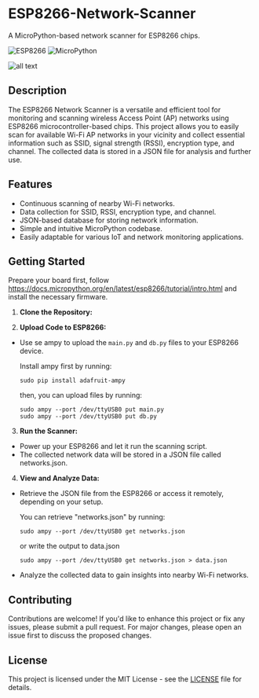 # ESP8266-Network-Scanner
A MicroPython-based network scanner for ESP8266 chips.

![ESP8266](https://img.shields.io/badge/Platform-ESP8266-blue)
![MicroPython](https://img.shields.io/badge/Language-MicroPython-green)

![all text](https://imgur.com/josUjbU)

## Description

The ESP8266 Network Scanner is a versatile and efficient tool for monitoring and scanning wireless Access Point (AP) networks using ESP8266 microcontroller-based chips. This project allows you to easily scan for available Wi-Fi AP networks in your vicinity and collect essential information such as SSID, signal strength (RSSI), encryption type, and channel. The collected data is stored in a JSON file for analysis and further use.

## Features

- Continuous scanning of nearby Wi-Fi networks.
- Data collection for SSID, RSSI, encryption type, and channel.
- JSON-based database for storing network information.
- Simple and intuitive MicroPython codebase.
- Easily adaptable for various IoT and network monitoring applications.

## Getting Started
Prepare your board first, follow https://docs.micropython.org/en/latest/esp8266/tutorial/intro.html and install the necessary firmware.

1. **Clone the Repository:**

2. **Upload Code to ESP8266:**
- Use se ampy to upload the `main.py` and `db.py` files to your ESP8266 device.

  Install ampy first by running:
  ```
  sudo pip install adafruit-ampy
  ```
  then, you can upload files by running:
  ```
  sudo ampy --port /dev/ttyUSB0 put main.py
  sudo ampy --port /dev/ttyUSB0 put db.py
  ```
3. **Run the Scanner:**
- Power up your ESP8266 and let it run the scanning script.
- The collected network data will be stored in a JSON file called networks.json.

4. **View and Analyze Data:**
- Retrieve the JSON file from the ESP8266 or access it remotely, depending on your setup.

  You can retrieve "networks.json" by running:
  ```
  sudo ampy --port /dev/ttyUSB0 get networks.json
  ```
  or write the output to data.json 
  ```
  sudo ampy --port /dev/ttyUSB0 get networks.json > data.json
  ```
- Analyze the collected data to gain insights into nearby Wi-Fi networks.

## Contributing

Contributions are welcome! If you'd like to enhance this project or fix any issues, please submit a pull request. For major changes, please open an issue first to discuss the proposed changes.

## License

This project is licensed under the MIT License - see the [LICENSE](LICENSE) file for details.

